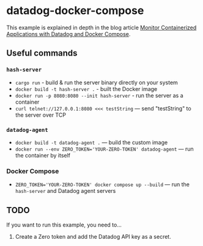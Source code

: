 # datadog-docker-compose

This example is explained in depth in the blog article [Monitor Containerized Applications with Datadog and Docker Compose](https://www.tryzero.com/blog/monitor-containerized-applications-with-datadog-and-docker-compose).

## Useful commands

### `hash-server`

- `cargo run` - build & run the server binary directly on your system
- `docker build -t hash-server .` - built the Docker image
- `docker run -p 8080:8080 --init hash-server` - run the server as a container
- `curl telnet://127.0.0.1:8080 <<< testString` — send "testString" to the server over TCP

### `datadog-agent`

- `docker build -t datadog-agent .` — build the custom image
- `docker run --env ZERO_TOKEN='YOUR-ZERO-TOKEN' datadog-agent` — run the container by itself

### Docker Compose

- `ZERO_TOKEN='YOUR-ZERO-TOKEN' docker compose up --build` — run the `hash-server` and Datadog agent servers

## TODO

If you want to run this example, you need to...

1. Create a Zero token and add the Datadog API key as a secret.

